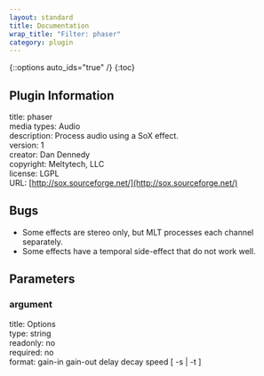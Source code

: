 ```yaml
---
layout: standard
title: Documentation
wrap_title: "Filter: phaser"
category: plugin
---
```

{::options auto_ids="true" /}
{:toc}

## Plugin Information

title: phaser  
media types:
Audio  
description: Process audio using a SoX effect.  
version: 1  
creator: Dan Dennedy  
copyright: Meltytech, LLC  
license: LGPL  
URL: [http://sox.sourceforge.net/](http://sox.sourceforge.net/)  

## Bugs

* Some effects are stereo only, but MLT processes each channel separately.
* Some effects have a temporal side-effect that do not work well.

## Parameters

### argument

title: Options    
type: string  
readonly: no  
required: no  
format: gain-in gain-out delay decay speed [ -s | -t ]  

